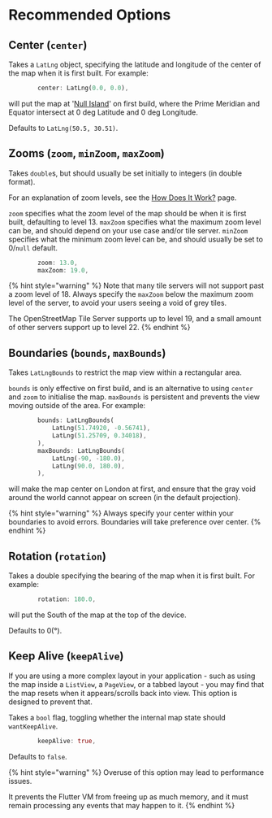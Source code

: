 # Recommended Options

## Center (`center`)

Takes a `LatLng` object, specifying the latitude and longitude of the center of the map when it is first built. For example:

```dart
        center: LatLng(0.0, 0.0),
```

will put the map at '[Null Island](https://en.wikipedia.org/wiki/Null\_Island)' on first build, where the Prime Meridian and Equator intersect at 0 deg Latitude and 0 deg Longitude.

Defaults to `LatLng(50.5, 30.51)`.

## Zooms (`zoom`, `minZoom`, `maxZoom`)

Takes `double`s, but should usually be set initially to integers (in double format).

For an explanation of zoom levels, see the [How Does It Work?](../../explanation/#zoom) page.

`zoom` specifies what the zoom level of the map should be when it is first built, defaulting to level 13. `maxZoom` specifies what the maximum zoom level can be, and should depend on your use case and/or tile server. `minZoom` specifies what the minimum zoom level can be, and should usually be set to 0/`null` default.

```dart
        zoom: 13.0,
        maxZoom: 19.0,
```

{% hint style="warning" %}
Note that many tile servers will not support past a zoom level of 18. Always specify the `maxZoom` below the maximum zoom level of the server, to avoid your users seeing a void of grey tiles.

The OpenStreetMap Tile Server supports up to level 19, and a small amount of other servers support up to level 22.
{% endhint %}

## Boundaries (`bounds`, `maxBounds`)

Takes `LatLngBounds` to restrict the map view within a rectangular area.

`bounds` is only effective on first build, and is an alternative to using `center` and `zoom` to initialise the map. `maxBounds` is persistent and prevents the view moving outside of the area. For example:

```dart
        bounds: LatLngBounds(
            LatLng(51.74920, -0.56741),
            LatLng(51.25709, 0.34018),
        ),
        maxBounds: LatLngBounds(
            LatLng(-90, -180.0),
            LatLng(90.0, 180.0),
        ),
```

will make the map center on London at first, and ensure that the gray void around the world cannot appear on screen (in the default projection).

{% hint style="warning" %}
Always specify your center within your boundaries to avoid errors. Boundaries will take preference over center.
{% endhint %}

## Rotation (`rotation`)

Takes a double specifying the bearing of the map when it is first built. For example:

```dart
        rotation: 180.0,
```

will put the South of the map at the top of the device.

Defaults to 0(°).

## Keep Alive (`keepAlive`)

If you are using a more complex layout in your application - such as using the map inside a `ListView`, a `PageView`, or a tabbed layout - you may find that the map resets when it appears/scrolls back into view. This option is designed to prevent that.

Takes a `bool` flag, toggling whether the internal map state should `wantKeepAlive`.

```dart
        keepAlive: true,
```

Defaults to `false`.

{% hint style="warning" %}
Overuse of this option may lead to performance issues.

It prevents the Flutter VM from freeing up as much memory, and it must remain processing any events that may happen to it.
{% endhint %}
